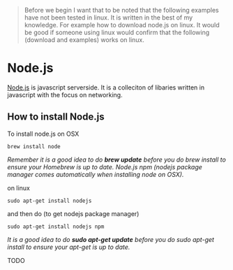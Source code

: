 >Before we begin I want that to be noted that the following examples have not been tested in linux.  It is written in the best of my knowledge.  For example how to download node.js on linux.  It would be good if someone using linux would confirm that the following (download and examples) works on linux.
# Node.js

[Node.js](http://nodejs.org/) is javascript serverside. It is a colleciton of libaries written in javascript with the focus on networking.

## How to install Node.js

To install node.js on OSX

	brew install node

*Remember it is a good idea to do __brew update__ before you do brew install to ensure your Homebrew is up to date.  Node.js npm (nodejs package manager comes automatically when installing node on OSX).*

on linux

	sudo apt-get install nodejs

and then do (to get nodejs package manager)

	sudo apt-get install nodejs npm

*It is a good idea to do **sudo apt-get update** before you do sudo apt-get install to ensure your apt-get is up to date.*


TODO
